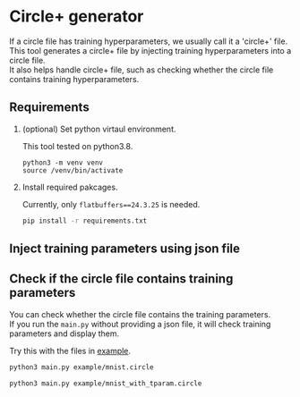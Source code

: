 # Circle+ generator

If a circle file has training hyperparameters, we usually call it a 'circle+' file.<br/>
This tool generates a circle+ file by injecting training hyperparameters into a circle file.<br/>
It also helps handle circle+ file, such as checking whether the circle file contains training hyperparameters. <br/> 

## Requirements

1. (optional) Set python virtaul environment.

    This tool tested on python3.8.

    ```
    python3 -m venv venv
    source /venv/bin/activate
    ```

2. Install required pakcages. 

    Currently, only `flatbuffers==24.3.25` is needed.
    ```bash
    pip install -r requirements.txt
    ```

## Inject training parameters using json file

<!--to be updated -->

## Check if the circle file contains training parameters

You can check whether the circle file contains the training parameters.</br>
If you run the `main.py` without providing a json file, it will check training parameters and display them.

Try this with the files in [example](./example/).
```bash
python3 main.py example/mnist.circle
```
```bash
python3 main.py example/mnist_with_tparam.circle
```
